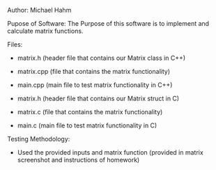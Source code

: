 Author: Michael Hahm

Pupose of Software: The Purpose of this software is to implement 
and calculate matrix functions.

Files:
- matrix.h (header file that contains our Matrix class in C++)
- matrix.cpp (file that contains the matrix functionality)
- main.cpp (main file to test matrix functionality in C++)

- matrix.h (header file that contains our Matrix struct in C)
- matrix.c (file that contains the matrix functionality)
- main.c (main file to test matrix functionality in C)

Testing Methodology:
- Used the provided inputs and matrix function (provided in matrix
screenshot and instructions of homework)